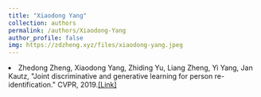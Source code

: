 ```yaml
---
title: "Xiaodong Yang"
collection: authors
permalink: /authors/Xiaodong-Yang
author_profile: false
img: https://zdzheng.xyz/files/xiaodong-yang.jpeg
---
```

 <li> Zhedong Zheng,  Xiaodong Yang,  Zhiding Yu,  Liang Zheng,  Yi Yang,  Jan Kautz, &quot;Joint discriminative and generative learning for person re-identification.&quot; CVPR, 2019.<a href='https://zdzheng.xyz/publication/Joint-di2019'>[Link]</a> </li>
